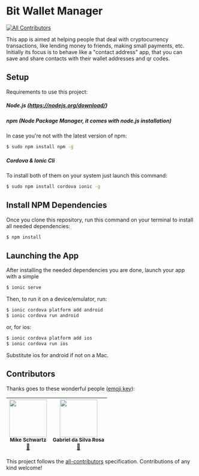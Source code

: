 # Bit Wallet Manager
[![All Contributors](https://img.shields.io/badge/all_contributors-2-orange.svg?style=flat-square)](#contributors)

This app is aimed at helping people that deal with cryptocurrency transactions, like lending money to friends, making small payments, etc. Initially its focus is to behave like a "contact address" app, that you can save and share contacts with their wallet addresses and qr codes.

## Setup

Requirements to use this project:

##### Node.js (https://nodejs.org/download/)

##### npm (Node Package Manager, it comes with node.js installation)
In case you're not with the latest version of npm:
```sh
$ sudo npm install npm -g
```

##### Cordova & Ionic Cli
To install both of them on your system just launch this command:
```sh
$ sudo npm install cordova ionic -g
```

## Install NPM Dependencies
Once you clone this repository, run this command on your terminal to install all needed dependencies:
```sh
$ npm install
```

## Launching the App
After installing the needed dependencies you are done, launch your app with a simple
```sh
$ ionic serve
```

Then, to run it on a device/emulator, run:

```bash
$ ionic cordova platform add android
$ ionic cordova run android
```

or, for ios:

```bash
$ ionic cordova platform add ios
$ ionic cordova run ios
```

Substitute ios for android if not on a Mac.


## Contributors

Thanks goes to these wonderful people ([emoji key](https://github.com/kentcdodds/all-contributors#emoji-key)):

<!-- ALL-CONTRIBUTORS-LIST:START - Do not remove or modify this section -->
| [<img src="https://avatars2.githubusercontent.com/u/5252921?v=4" width="100px;"/><br /><sub>Mike Schwartz</sub>](https://github.com/mike8161990)<br />[📖](https://github.com/yannbf/bit-wallet-manager/commits?author=mike8161990 "Documentation") | [<img src="https://avatars3.githubusercontent.com/u/13604523?v=4" width="100px;"/><br /><sub>Gabriel da Silva Rosa</sub>](https://github.com/gdsrosa)<br />[📖](https://github.com/yannbf/bit-wallet-manager/commits?author=gdsrosa "Documentation") |
| :---: | :---: |
<!-- ALL-CONTRIBUTORS-LIST:END -->

This project follows the [all-contributors](https://github.com/kentcdodds/all-contributors) specification. Contributions of any kind welcome!
